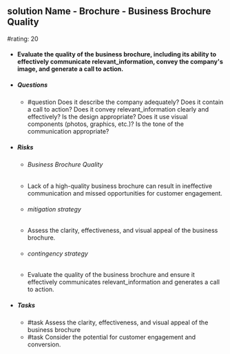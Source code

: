 ## solution Name - Brochure - Business Brochure Quality
#rating: 20
- #### Evaluate the quality of the business brochure, including its ability to effectively communicate relevant_information, convey the company's image, and generate a call to action.
- ##### Questions
  - #question Does it describe the company adequately? Does it contain a call to action? Does it convey relevant_information clearly and effectively? Is the design appropriate? Does it use visual components (photos, graphics, etc.)? Is the tone of the communication appropriate?
- ##### Risks

  - ###### Business Brochure Quality
  - Lack of a high-quality business brochure can result in ineffective communication and missed opportunities for customer engagement.
  - ###### mitigation strategy
  - Assess the clarity, effectiveness, and visual appeal of the business brochure.
  - ###### contingency strategy
  - Evaluate the quality of the business brochure and ensure it effectively communicates relevant_information and generates a call to action.
- ##### Tasks
  - #task Assess the clarity, effectiveness, and visual appeal of the business brochure
  - #task  Consider the potential for customer engagement and conversion.


